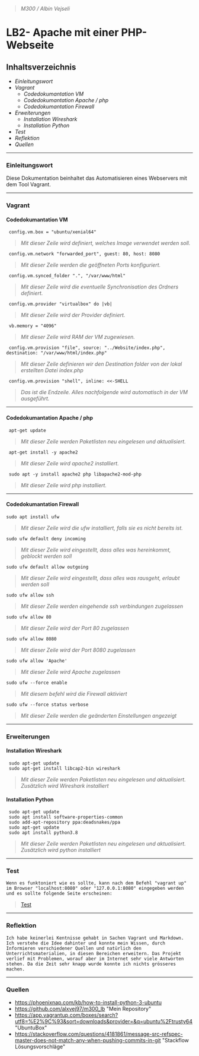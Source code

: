 > *M300 / Albin Vejseli*

# **LB2- Apache mit einer PHP-Webseite**

## Inhaltsverzeichnis



- *Einleitungswort*
- *Vagrant*
    - *Codedokumantation VM*
    - *Codedokumantation Apache / php*
    - *Codedokumantation Firewall*
- *Erweiterungen*
     - *Installation Wireshark*
     - *Installation Python*
- *Test*
- *Reflektion*
- *Quellen*

---------------------



### Einleitungswort
Diese Dokumentation beinhaltet das Automatisieren eines Webservers mit dem Tool Vagrant. 

--------------------


### Vagrant                

#### Codedokumantation VM

     config.vm.box = "ubuntu/xenial64"
  >*Mit dieser Zeile wird definiert, welches Image verwendet werden soll.*

     config.vm.network "forwarded_port", guest: 80, host: 8080
  >*Mit dieser Zeile werden die geöffneten Ports konfiguriert.*

     config.vm.synced_folder ".", "/var/www/html"
  >*Mit dieser Zeile wird die eventuelle Synchronisation des Ordners definiert.*


     config.vm.provider "virtualbox" do |vb|
  >*Mit dieser Zeile wird der Provider definiert.*

     
     vb.memory = "4096"
  >*Mit dieser Zeile wird RAM der VM zugewiesen.*

     config.vm.provision "file", source: "../Website/index.php", destination: "/var/www/html/index.php"
  >*Mit dieser Zeile definieren wir den Destination folder von der lokal erstellten Datei index.php*

     config.vm.provision "shell", inline: <<-SHELL
  >*Das ist die Endzeile. Alles nachfolgende wird automatisch in der VM ausgeführt.*
---------------------------



#### Codedokumantation Apache / php

     apt-get update
  >*Mit dieser Zeile werden Paketlisten neu eingelesen und aktualisiert.*

     apt-get install -y apache2
  >*Mit dieser Zeile wird apache2 installiert.*

     sudo apt -y install apache2 php libapache2-mod-php
  >*Mit dieser Zeile wird php installiert.*

---------------------------




#### Codedokumantation Firewall
 
    sudo apt install ufw 
  >*Mit dieser Zeile wird die ufw installiert, falls sie es nicht bereits ist.*

    sudo ufw default deny incoming
  >*Mit dieser Zeile  wird eingestellt, dass alles was hereinkommt, geblockt werden soll*

    sudo ufw default allow outgoing
  >*Mit dieser Zeile wird eingestellt, dass alles was rausgeht, erlaubt werden soll*

    sudo ufw allow ssh
  >*Mit dieser Zeile werden eingehende ssh verbindungen zugelassen*

    sudo ufw allow 80
  >*Mit dieser Zeile wird der Port 80 zugelassen*

    sudo ufw allow 8080
  >*Mit dieser Zeile wird der Port 8080 zugelassen*
   
    sudo ufw allow 'Apache'
  >*Mit dieser Zeile wird Apache zugelassen*

    sudo ufw --force enable
  >*Mit diesem befehl wird die Firewall aktiviert*

    sudo ufw --force status verbose
  >*Mit dieser Zeile werden die geänderten Einstellungen angezeigt*

---------------------------

### Erweiterungen

#### Installation Wireshark

     sudo apt-get update
     sudo apt-get install libcap2-bin wireshark
  >*Mit dieser Zeile werden Paketlisten neu eingelesen und aktualisiert. Zusätzlich wird Wireshark installiert*
  
#### Installation Python

     sudo apt-get update
     sudo apt install software-properties-common
     sudo add-apt-repository ppa:deadsnakes/ppa
     sudo apt-get update
     sudo apt install python3.8
  >*Mit dieser Zeile werden Paketlisten neu eingelesen und aktualisiert. Zusätzlich wird python installiert*


---------------------------

### Test

    Wenn es funktoniert wie es sollte, kann nach dem Befehl "vagrant up" im Browser "localhost:8080" oder "127.0.0.1:8080" eingegeben werden und es sollte folgende Seite erscheinen:
> [Test](/Users/Albin/Desktop/Apache_Website.PNG "Apache")
---------------------------

### Reflektion
    Ich habe keinerlei Kentnisse gehabt in Sachen Vagrant und Markdown. Ich verstehe die Idee dahinter und konnte mein Wissen, durch Informieren verschiedener Quellen und natürlich den Unterrichtsmaterialien, in diesen Bereichen erweitern. Das Projekt verlief mit Problemen, worauf aber im Internet sehr viele Antworten stehen. Da die Zeit sehr knapp wurde konnte ich nichts grösseres machen. 
---------------------------

### Quellen
- <https://phoenixnap.com/kb/how-to-install-python-3-ubuntu>
- <https://github.com/alxvej97/m300_lb> "Mein Repository"
- <https://app.vagrantup.com/boxes/search?utf8=%E2%9C%93&sort=downloads&provider=&q=ubuntu%2Ftrusty64> "UbuntuBox"
- <https://stackoverflow.com/questions/4181861/message-src-refspec-master-does-not-match-any-when-pushing-commits-in-git> "Stackflow Lösungsvorschläge"